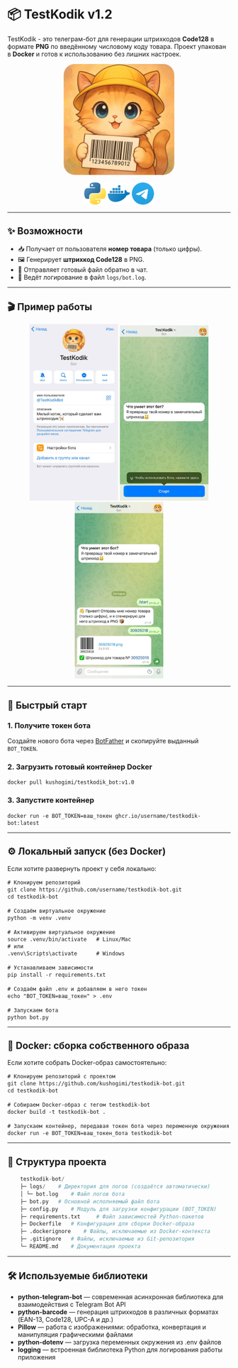 # 📦 TestKodik v1.2

TestKodik - это телеграм-бот для генерации штрихкодов **Code128** в формате **PNG** по введённому числовому коду товара.
Проект упакован в **Docker** и готов к использованию без лишних настроек.

<p align="center">
  <img src="images/banner.png" alt="TestKodik Bot" width="250" style="border-radius:25px;"/>
</p>

<p align="center">
  <img src="images/python.png" alt="Python" width="50"/>

  <img src="images/docker.png" alt="Docker" width="50"/>

  <img src="images/telegram.png" alt="Telegram" width="50"/>
</p>


---

## ✨ Возможности  

- 📥 Получает от пользователя **номер товара** (только цифры).  
- 🖼 Генерирует **штрихкод Code128** в PNG.  
- 📄 Отправляет готовый файл обратно в чат.  
- 📝 Ведёт логирование в файл `logs/bot.log`.  

---

## 🎬 Пример работы  

<p align="center">
    <img src="images/demo1.jpg" alt="Пример работы бота" width="200"/>
    <img src="images/demo2.jpg" alt="Пример работы бота" width="200"/>
    <img src="images/demo3.jpg" alt="Пример работы бота" width="200"/>
</p>
 

---

## 🚀 Быстрый старт  

### 1. Получите токен бота  
Создайте нового бота через [BotFather](https://t.me/BotFather) и скопируйте выданный `BOT_TOKEN`.  

### 2. Загрузить готовый контейнер Docker

    docker pull kushogimi/testkodik_bot:v1.0

### 3. Запустите контейнер

    docker run -e BOT_TOKEN=ваш_токен ghcr.io/username/testkodik-bot:latest
    
---

## ⚙️ Локальный запуск (без Docker)

Если хотите развернуть проект у себя локально:

    # Клонируем репозиторий
    git clone https://github.com/username/testkodik-bot.git
    cd testkodik-bot
    
    # Создаём виртуальное окружение
    python -m venv .venv
    
    # Активируем виртуальное окружение
    source .venv/bin/activate   # Linux/Mac
    # или
    .venv\Scripts\activate      # Windows
    
    # Устанавливаем зависимости
    pip install -r requirements.txt
    
    # Создаём файл .env и добавляем в него токен
    echo "BOT_TOKEN=ваш_токен" > .env
    
    # Запускаем бота
    python bot.py

---

## 🐳 Docker: сборка собственного образа

Если хотите собрать Docker-образ самостоятельно:

    # Клонируем репозиторий с проектом
    git clone https://github.com/kushogimi/testkodik-bot.git
    cd testkodik-bot
    
    # Собираем Docker-образ с тегом testkodik-bot
    docker build -t testkodik-bot .
    
    # Запускаем контейнер, передавая токен бота через переменную окружения
    docker run -e BOT_TOKEN=ваш_токен_бота testkodik-bot

---

## 📂 Структура проекта
```python
    testkodik-bot/
    ├─ logs/    # Директория для логов (создаётся автоматически)
    │ └─ bot.log    # Файл логов бота
    ├─ bot.py   # Основной исполняемый файл бота
    ├─ config.py    # Модуль для загрузки конфигурации (BOT_TOKEN)
    ├─ requirements.txt     # Файл зависимостей Python-пакетов
    ├─ Dockerfile   # Конфигурация для сборки Docker-образа
    ├─ .dockerignore    # Файлы, исключаемые из Docker-контекста
    ├─ .gitignore   # Файлы, исключаемые из Git-репозитория
    └─ README.md    # Документация проекта
```

---

## 🛠 Используемые библиотеки

- **python-telegram-bot** — современная асинхронная библиотека для взаимодействия с Telegram Bot API
- **python-barcode** — генерация штрихкодов в различных форматах (EAN-13, Code128, UPC-A и др.)
- **Pillow** — работа с изображениями: обработка, конвертация и манипуляция графическими файлами
- **python-dotenv** — загрузка переменных окружения из .env файлов
- **logging** — встроенная библиотека Python для логирования работы приложения


